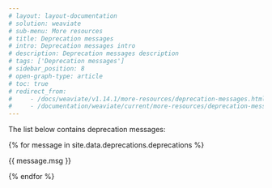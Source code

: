 ```yaml
---
# layout: layout-documentation
# solution: weaviate
# sub-menu: More resources
# title: Deprecation messages
# intro: Deprecation messages intro
# description: Deprecation messages description
# tags: ['Deprecation messages']
# sidebar_position: 8
# open-graph-type: article
# toc: true
# redirect_from:
#     - /docs/weaviate/v1.14.1/more-resources/deprecation-messages.html
#     - /documentation/weaviate/current/more-resources/deprecation-messages.html
---
```

<badges/>

The list below contains deprecation messages:
<!-- 
<ul>
    {% for message in site.data.deprecations.deprecations %}
    <li>
        <a href="#{{ message.id }}" target="_self">{{ message.id }}</a> (v{{ message.sinceVersion }})
    </li>
    {% endfor %}
</ul> -->

{% for message in site.data.deprecations.deprecations %}

<!-- <h2 class="title-column" style="font-size:1.75rem" id="{{ message.id }}">{{ message.id }}</h2> -->

{{ message.msg }}
<!-- 
<table>
    <tr>
        <td>status</td>
        <td>{{ message.status }}</td>
    </tr>
    <tr>
        <td>API type</td>
        <td>{{ message.apiType }}</td>
    </tr>

    {% for location in message.locations %}

        <tr>
            <td>location</td>
            <td>{{ location }}</td>
        </tr>

    {% endfor %}

    <tr>
        <td>mitigation</td>
        <td>{{ message.mitigation | escape }}</td>
    </tr>

    <tr>
        <td>since version</td>
        <td>{{ message.sinceVersion }}</td>
    </tr>

    <tr>
        <td>since time</td>
        <td>{{ message.sinceTime | date_to_rfc822 }}</td>
    </tr>

    <tr>
        <td>planned removal version</td>
        <td>{{ message.plannedRemovalVersion }}</td>
    </tr>

    <tr>
        <td>removed in version</td>
        <td>{{ message.removedIn }}</td>
    </tr>

    <tr>
        <td>removed in date</td>
        <td>{{ message.removedTime | date_to_rfc822 }}</td>
    </tr>

</table>

<hr> -->

{% endfor %}